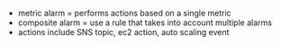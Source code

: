 - metric alarm = performs actions based on a single metric
- composite alarm = use a rule that takes into account multiple alarms
- actions include SNS topic, ec2 action, auto scaling event
